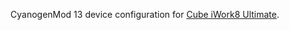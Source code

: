 CyanogenMod 13 device configuration for [Cube iWork8 Ultimate](http://www.modaco.com/forums/topic/378037-cyanogenmod-13/).
